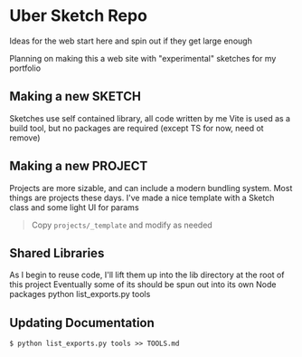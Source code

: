 # Uber Sketch Repo

Ideas for the web start here and spin out if they get large enough

Planning on making this a web site with "experimental" sketches for my portfolio

## Making a new SKETCH
Sketches use self contained library, all code written by me
Vite is used as a build tool, but no packages are required (except TS for now, need ot remove)

## Making a new PROJECT
Projects are more sizable, and can include a modern bundling system.
Most things are projects these days.
I've made a nice template with a Sketch class and some light UI for params

> Copy `projects/_template` and modify as needed    

## Shared Libraries
As I begin to reuse code, I'll lift them up into the lib directory at the root of this project
Eventually some of its should be spun out into its own Node packages
python list_exports.py tools

## Updating Documentation

    $ python list_exports.py tools >> TOOLS.md